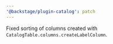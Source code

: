 ```yaml
---
'@backstage/plugin-catalog': patch
---
```


Fixed sorting of columns created with `CatalogTable.columns.createLabelColumn`.
